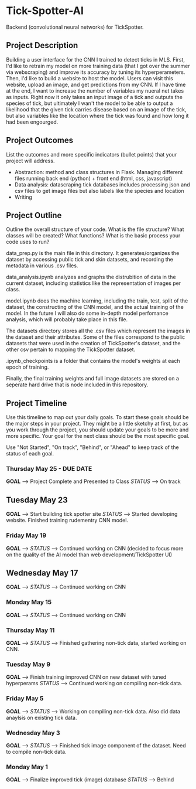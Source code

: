 # Tick-Spotter-AI
Backend (convolutional neural networks) for TickSpotter. 

## Project Description
Building a user interface for the CNN I trained to detect ticks in MLS. First, I'd like to retrain my model 
on more training data (that I got over the summer via webscraping) and improve its accuracy by tuning 
its hyperperameters. Then, I'd like to build a website to host the model. Users can visit this website, upload an image, and get predictions from my CNN. If I have time at the end, I want to increase the number of variables my nueral net takes as inputs. Right now it only takes an input image of a tick and outputs the species of tick, but ultimately I wan't the model to be able to output a likelihood that the given tick carries disease based on an image of the tick, but also variables like the location where the tick was found and how long it had been engourged.   

## Project Outcomes
List the outcomes and more specific indicators (bullet points) that your project will address.
- Abstraction: method and class structures in Flask. Managing different files running back end (python) + 
front end (html, css, javascript)
- Data analysis: datascraping tick databases includes processing json and csv files to get image files but also labels like the species and location 
- Writing 


## Project Outline
Outline the overall structure of your code.  What is the file structure?  What classes will be created?  What functions?  What is the basic process your code uses to run?

data_prep.py is the main file in this directory. It generates/organizes the dataset by accessing public tick and skin datasets, and recording the metadata in various .csv files. 

data_analysis.ipynb analyzes and graphs the distrubition of data in the current dataset, including statistics like the representation of images per class. 

model.ipynb does the machine learning, including the train, test, split of the dataset, the constructing of the CNN model, and the actual training of the model. In the future I will also do some in-depth model perfomance analysis, which will probably take place in this file.

The datasets directory stores all the .csv files which represent the images in the dataset and their attributes. Some of the files correspond to the public datasets that were used in the creation of TickSpotter's dataset, and the other csv pertain to mapping the TickSpotter dataset. 

.ipynb_checkpoints is a folder that contains the model's weights at each epoch of training.

Finally, the final training weights and full image datasets are stored on a seperate hard drive that is node included in this repository. 

## Project Timeline
Use this timeline to map out your daily goals.  To start these goals should be the major steps in your project.  They might be a little sketchy at first, but as you work through the project, you should update your goals to be more and more specific.  Your goal for the next class should be the most specific goal.

Use "Not Started", "On track", "Behind", or "Ahead" to keep track of the status of each goal.

### Thursday May 25 - **DUE DATE**
**GOAL** --> Project Complete and Presented to Class
*STATUS* --> On track

## Tuesday May 23
**GOAL** --> Start building tick spotter site 
*STATUS* --> Started developing website. Finished training rudementry CNN model.  

### Friday May 19
**GOAL** --> 
*STATUS* --> Continued working on CNN (decided to focus more on the quality of 
the AI model than web development/TickSpotter UI)

## Wednesday May 17
**GOAL** --> 
*STATUS* --> Continued working on CNN

### Monday May 15
**GOAL** --> 
*STATUS* --> Continued working on CNN

### Thursday May 11
**GOAL** --> 
*STATUS* --> Finished gathering non-tick data, started working on CNN. 

### Tuesday May 9
**GOAL** --> Finish training improved CNN on new dataset with tuned hyperperams
*STATUS* --> Continued working on compiling non-tick data. 

### Friday May 5
**GOAL** --> 
*STATUS* --> Working on compiling non-tick data. Also did data anaylsis on existing tick data.

### Wednesday May 3
**GOAL** --> 
*STATUS* --> Finished tick image component of the dataset. Need to compile non-tick data. 

### Monday May 1
**GOAL** --> Finalize improved tick (image) database 
*STATUS* --> Behind


